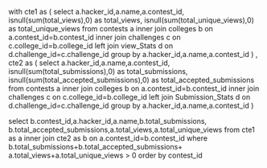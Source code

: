 with cte1 as
(
select a.hacker_id,a.name,a.contest_id,
isnull(sum(total_views),0) as total_views,
isnull(sum(total_unique_views),0) as total_unique_views from 
contests a inner join colleges b on a.contest_id=b.contest_id
inner join challenges c on c.college_id=b.college_id
left join view_Stats d on d.challenge_id=c.challenge_id
group by a.hacker_id,a.name,a.contest_id
)
,
cte2 as
(
select a.hacker_id,a.name,a.contest_id,
isnull(sum(total_submissions),0) as total_submissions,
isnull(sum(total_accepted_submissions),0) as total_accepted_submissions from 
contests a inner join colleges b on a.contest_id=b.contest_id
inner join challenges c on c.college_id=b.college_id
left join Submission_Stats d on d.challenge_id=c.challenge_id
group by a.hacker_id,a.name,a.contest_id
)

select b.contest_id,a.hacker_id,a.name,b.total_submissions,
b.total_accepted_submissions,a.total_views,a.total_unique_views
from cte1 as a inner join cte2 as b on a.contest_id=b.contest_id
where b.total_submissions+b.total_accepted_submissions+
a.total_views+a.total_unique_views > 0
order by contest_id
